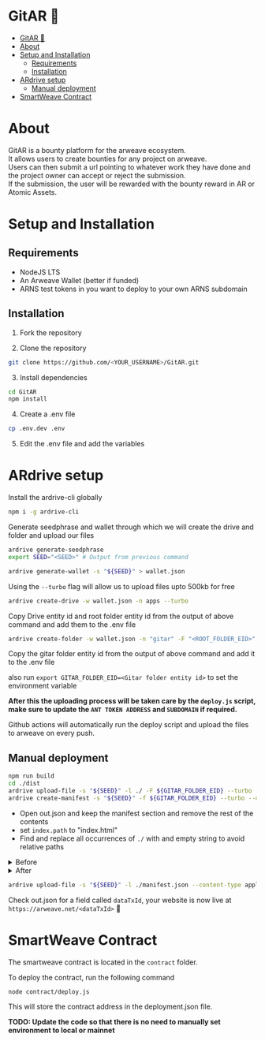# GitAR 🎸 

- [GitAR 🎸](#gitar-)
- [About](#about)
- [Setup and Installation](#setup-and-installation)
  - [Requirements](#requirements)
  - [Installation](#installation)
- [ARdrive setup](#ardrive-setup)
  - [Manual deployment](#manual-deployment)
- [SmartWeave Contract](#smartweave-contract)

# About

GitAR is a bounty platform for the arweave ecosystem.\
It allows users to create bounties for any project on arweave.\
Users can then submit a url pointing to whatever work they have done and the project owner can accept or reject the submission.\
If the submission, the user will be rewarded with the bounty reward in AR or Atomic Assets.

# Setup and Installation

## Requirements

- NodeJS LTS
- An Arweave Wallet (better if funded)
- ARNS test tokens in you want to deploy to your own ARNS subdomain

## Installation

1. Fork the repository

2. Clone the repository

```bash
git clone https://github.com/<YOUR_USERNAME>/GitAR.git
```

3. Install dependencies

```bash
cd GitAR
npm install
```

4. Create a .env file

```bash
cp .env.dev .env
```

5. Edit the .env file and add the variables

# ARdrive setup

Install the ardrive-cli globally

```bash
npm i -g ardrive-cli
```

Generate seedphrase and wallet through which we will create the drive and folder and upload our files

```bash
ardrive generate-seedphrase
export SEED="<SEED>" # Output from previous command
```

```bash
ardrive generate-wallet -s "${SEED}" > wallet.json
```

Using the `--turbo` flag will allow us to upload files upto 500kb for free

```bash
ardrive create-drive -w wallet.json -n apps --turbo
```

Copy Drive entity id and root folder entity id from the output of above command and add them to the .env file

```bash
ardrive create-folder -w wallet.json -n "gitar" -F "<ROOT_FOLDER_EID>" --turbo
```

Copy the gitar folder entity id from the output of above command and add it to the .env file

also run `export GITAR_FOLDER_EID=<Gitar folder entity id>` to set the environment variable

**After this the uploading process will be taken care by the `deploy.js` script, make sure to update the `ANT TOKEN ADDRESS` and `SUBDOMAIN` if required.**

Github actions will automatically run the deploy script and upload the files to arweave on every push.

## Manual deployment

```bash
npm run build
cd ./dist
ardrive upload-file -s "${SEED}" -l ./ -F ${GITAR_FOLDER_EID} --turbo
ardrive create-manifest -s "${SEED}" -f ${GITAR_FOLDER_EID} --turbo --dry-run > out.json
```

- Open out.json and keep the manifest section and remove the rest of the contents
- set `index.path` to "index.html"
- Find and replace all occurrences of `./` with and empty string to avoid relative paths

<details>
<summary>Before</summary>

```json
{
   "manifest": "arweave/paths",
   "version": "0.1.0",
   "index": {
      "path": "./404.html"
   },
   "paths": {
      "./404.html": {
         "id": "j-0gtXjXZoql1skhD3HNUbCn6ze-VnXYIt6x0Gajtow"
      },
      "./assets/index-c5b8b06a.css": {
          "id": "mY6nU2zuzMdDMADKybWkXb8WgJt-qdzi_lRH3O1Vxcg"
      },
      "./assets/wallet-f1ba16a9.svg": {
          "id": "6YXrOjpwqdHdTxUm1dd3MmBVFyXGs-b_gkb52K7GSPE"
      },
      "./index.html": {
          "id": "vNCT5Gv9YgC8TL6viN_t6zsDrR5Zdhoyp1AfQIuekUY"
      }
   }
}
```
</details>

<details>
<summary>After</summary>

```json
{
   "manifest": "arweave/paths",
   "version": "0.1.0",
   "index": {
      "path": "index.html"
   },
   "paths": {
      "404.html": {
         "id": "j-0gtXjXZoql1skhD3HNUbCn6ze-VnXYIt6x0Gajtow"
      },
      "assets/index-c5b8b06a.css": {
          "id": "mY6nU2zuzMdDMADKybWkXb8WgJt-qdzi_lRH3O1Vxcg"
      },
      "assets/wallet-f1ba16a9.svg": {
          "id": "6YXrOjpwqdHdTxUm1dd3MmBVFyXGs-b_gkb52K7GSPE"
      },
      "index.html": {
          "id": "vNCT5Gv9YgC8TL6viN_t6zsDrR5Zdhoyp1AfQIuekUY"
      }
   }
}
```
</details>

```bash
ardrive upload-file -s "${SEED}" -l ./manifest.json --content-type application/x.arweave-manifest+json -F ${GITAR_FOLDER_EID} --turbo > ../out.json
```

Check out.json for a field called `dataTxId`, your website is now live at `https://arweave.net/<dataTxId>` 🥳


# SmartWeave Contract

The smartweave contract is located in the `contract` folder.

To deploy the contract, run the following command

```bash
node contract/deploy.js
```

This will store the contract address in the deployment.json file.

**TODO: Update the code so that there is no need to manually set environment to local or mainnet**